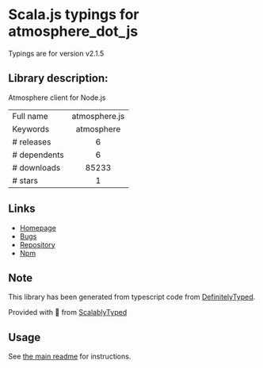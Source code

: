 
# Scala.js typings for atmosphere_dot_js

Typings are for version v2.1.5

## Library description:
Atmosphere client for Node.js

|                    |                 |
| ------------------ | :-------------: |
| Full name          | atmosphere.js |
| Keywords           | atmosphere |
| # releases         | 6 |
| # dependents       | 6 |
| # downloads        | 85233 |
| # stars            | 1 |

## Links
- [Homepage](https://github.com/Atmosphere/atmosphere-javascript)
- [Bugs](https://github.com/Atmosphere/atmosphere-javascript/issues)
- [Repository](https://github.com/Atmosphere/atmosphere.js-node)
- [Npm](https://www.npmjs.com/package/atmosphere.js)
    


## Note
This library has been generated from typescript code from [DefinitelyTyped](https://definitelytyped.org).

Provided with :purple_heart: from [ScalablyTyped](https://github.com/oyvindberg/ScalablyTyped)

## Usage
See [the main readme](../../readme.md) for instructions.


